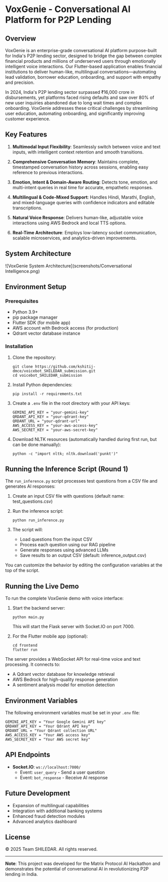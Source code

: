 # VoxGenie - Conversational AI Platform for P2P Lending

## Overview

VoxGenie is an enterprise-grade conversational AI platform purpose-built for India's P2P lending sector, designed to bridge the gap between complex financial products and millions of underserved users through emotionally intelligent voice interactions. Our Flutter-based application enables financial institutions to deliver human-like, multilingual conversations—automating lead validation, borrower education, onboarding, and support with empathy and precision.

In 2024, India's P2P lending sector surpassed ₹16,000 crore in disbursements, yet platforms faced rising defaults and saw over 80% of new user inquiries abandoned due to long wait times and complex onboarding. VoxGenie addresses these critical challenges by streamlining user education, automating onboarding, and significantly improving customer experience.

## Key Features

1. **Multimodal Input Flexibility**: Seamlessly switch between voice and text inputs, with intelligent context retention and smooth transitions.

2. **Comprehensive Conversation Memory**: Maintains complete, timestamped conversation history across sessions, enabling easy reference to previous interactions.

3. **Emotion, Intent & Domain-Aware Routing**: Detects tone, emotion, and multi-intent queries in real time for accurate, empathetic responses.

4. **Multilingual & Code-Mixed Support**: Handles Hindi, Marathi, English, and mixed-language queries with confidence indicators and editable transcriptions.

5. **Natural Voice Response**: Delivers human-like, adjustable voice interactions using AWS Bedrock and local TTS options.

6. **Real-Time Architecture**: Employs low-latency socket communication, scalable microservices, and analytics-driven improvements.

## System Architecture

![VoxGenie System Architecture](screenshots/Conversational Intelligence.png)

## Environment Setup

### Prerequisites

- Python 3.9+
- pip package manager
- Flutter SDK (for mobile app)
- AWS account with Bedrock access (for production)
- Qdrant vector database instance

### Installation

1. Clone the repository:
   ```
   git clone https://github.com/kshitij-dmce/voicebot_SHILEDAR_submission.git
   cd voicebot_SHILEDAR_submission
   ```

2. Install Python dependencies:
   ```
   pip install -r requirements.txt
   ```

3. Create a `.env` file in the root directory with your API keys:
   ```
   GEMINI_API_KEY = "your-gemini-key"
   QRDANT_API_KEY = "your-qdrant-key"
   QRDANT_URL = "your-qdrant-url"
   AWS_ACCESS_KEY = "your-aws-access-key"
   AWS_SECRET_KEY = "your-aws-secret-key"
   ```

4. Download NLTK resources (automatically handled during first run, but can be done manually):
   ```
   python -c "import nltk; nltk.download('punkt')"
   ```

## Running the Inference Script (Round 1)

The `run_inference.py` script processes test questions from a CSV file and generates AI responses:

1. Create an input CSV file with questions (default name: test_questions.csv)
2. Run the inference script:
   ```
   python run_inference.py
   ```

3. The script will:
   - Load questions from the input CSV
   - Process each question using our RAG pipeline
   - Generate responses using advanced LLMs
   - Save results to an output CSV (default: inference_output.csv)

You can customize the behavior by editing the configuration variables at the top of the script.

## Running the Live Demo

To run the complete VoxGenie demo with voice interface:

1. Start the backend server:
   ```
   python main.py
   ```
   This will start the Flask server with Socket.IO on port 7000.

2. For the Flutter mobile app (optional):
   ```
   cd frontend
   flutter run
   ```

The server provides a WebSocket API for real-time voice and text processing. It connects to:
- A Qdrant vector database for knowledge retrieval
- AWS Bedrock for high-quality response generation
- A sentiment analysis model for emotion detection

## Environment Variables

The following environment variables must be set in your `.env` file:

```
GEMINI_API_KEY = "Your Google Gemini API key"
QRDANT_API_KEY = "Your Qdrant API key"
QRDANT_URL = "Your Qdrant collection URL"
AWS_ACCESS_KEY = "Your AWS access key"
AWS_SECRET_KEY = "Your AWS secret key"
```

## API Endpoints

- **Socket.IO**: `ws://localhost:7000/`
  - Event: `user_query` - Send a user question
  - Event: `bot_response` - Receive AI response

## Future Development

- Expansion of multilingual capabilities
- Integration with additional banking systems
- Enhanced fraud detection modules
- Advanced analytics dashboard

## License

© 2025 Team SHILEDAR. All rights reserved.

---

**Note**: This project was developed for the Matrix Protocol AI Hackathon and demonstrates the potential of conversational AI in revolutionizing P2P lending in India.
